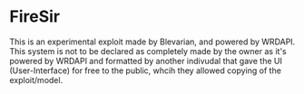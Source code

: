 # FireSir

This is an experimental exploit made by Blevarian, and powered by WRDAPI. This system is not to be declared as completely made by the owner as it's powered by WRDAPI and formatted by another indivudal that gave the UI (User-Interface) for free to the public, whcih they allowed copying of the exploit/model.
